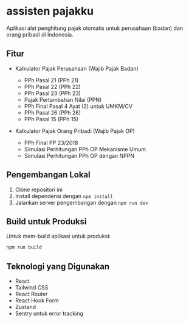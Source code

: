 # assisten pajakku

Aplikasi alat penghitung pajak otomatis untuk perusahaan (badan) dan orang pribadi di Indonesia.

## Fitur

- Kalkulator Pajak Perusahaan (Wajib Pajak Badan)
  - PPh Pasal 21 (PPh 21)
  - PPh Pasal 22 (PPh 22)
  - PPh Pasal 23 (PPh 23)
  - Pajak Pertambahan Nilai (PPN)
  - PPh Final Pasal 4 Ayat (2) untuk UMKM/CV
  - PPh Pasal 26 (PPh 26)
  - PPh Pasal 15 (PPh 15)

- Kalkulator Pajak Orang Pribadi (Wajib Pajak OP)
  - PPh Final PP 23/2018
  - Simulasi Perhitungan PPh OP Mekanisme Umum
  - Simulasi Perhitungan PPh OP dengan NPPN

## Pengembangan Lokal

1. Clone repositori ini
2. Install dependensi dengan `npm install`
3. Jalankan server pengembangan dengan `npm run dev`

## Build untuk Produksi

Untuk mem-build aplikasi untuk produksi:

```bash
npm run build
```

## Teknologi yang Digunakan

- React
- Tailwind CSS
- React Router
- React Hook Form
- Zustand
- Sentry untuk error tracking